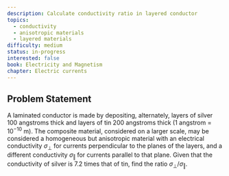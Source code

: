 ```yaml
---
description: Calculate conductivity ratio in layered conductor
topics:
  - conductivity
  - anisotropic materials
  - layered materials
difficulty: medium
status: in-progress
interested: false
book: Electricity and Magnetism
chapter: Electric currents
---
```


## Problem Statement
A laminated conductor is made by depositing, alternately, layers of silver 100 angstroms thick and layers of tin 200 angstroms thick (1 angstrom = $10^{-10}$ m). The composite material, considered on a larger scale, may be considered a homogeneous but anisotropic material with an electrical conductivity $\sigma_⊥$ for currents perpendicular to the planes of the layers, and a different conductivity $\sigma_‖$ for currents parallel to that plane. Given that the conductivity of silver is 7.2 times that of tin, find the ratio $\sigma_⊥/\sigma_‖$.
